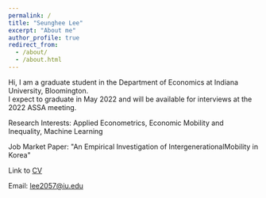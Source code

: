 ```yaml
---
permalink: /
title: "Seunghee Lee"
excerpt: "About me"
author_profile: true
redirect_from: 
  - /about/
  - /about.html
---
```


Hi, I am a graduate student in the Department of Economics at Indiana University, Bloomington.\
I expect to graduate in May 2022 and will be available for interviews at the 2022 ASSA meeting.

Research Interests: Applied Econometrics, Economic Mobility and Inequality, Machine Learning

Job Market Paper: "An Empirical Investigation of IntergenerationalMobility in Korea"

Link to [CV](https://econ-seunghee.github.io/CV_test.pdf)

Email: [lee2057@iu.edu](mailto:lee2057@iu.edu)
